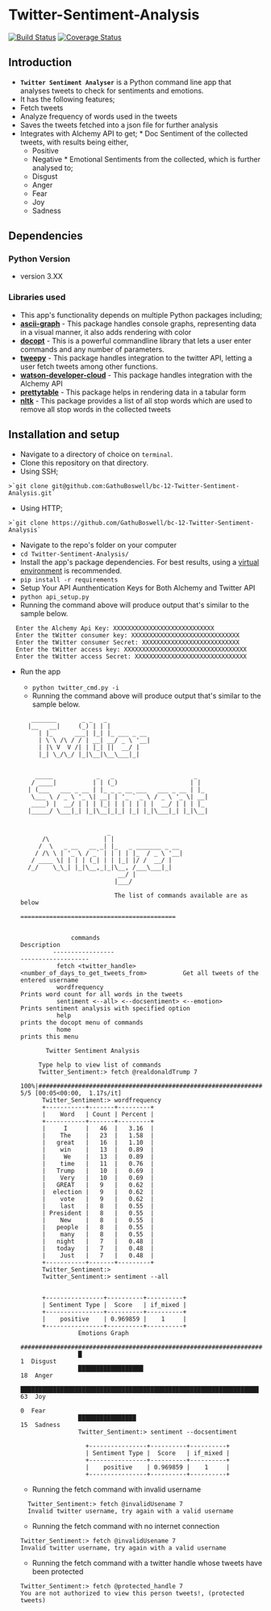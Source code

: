 # Twitter-Sentiment-Analysis

[![Build Status](https://travis-ci.org/GathuBoswell/bc-12-Twitter-Sentiment-Analysis.svg?branch=master)](https://travis-ci.org/GathuBoswell/bc-12-Twitter-Sentiment-Analysis)
[![Coverage Status](https://coveralls.io/repos/github/GathuBoswell/bc-12-Twitter-Sentiment-Analysis/badge.svg?branch=master)](https://coveralls.io/github/GathuBoswell/bc-12-Twitter-Sentiment-Analysis?branch=master)

## Introduction
*  **`Twitter Sentiment Analyser`** is a Python command line app that analyses tweets to check for sentiments and emotions.
*  It has the following features;
  *  Fetch tweets
  *  Analyze frequency of words used in the tweets
  *  Saves the tweets fetched into a json file for further analysis
  *  Integrates with Alchemy API to get;
    *  Doc Sentiment of the collected tweets, with results being either, 
      * Positive
      * Negative
    *  Emotional Sentiments from the collected, which is further analysed to;
      *  Disgust
      *  Anger
      *  Fear
      *  Joy
      *  Sadness
      
## Dependencies

### Python Version
   * version 3.XX

### Libraries used
*  This app's functionality depends on multiple Python packages including;
  *  **[ascii-graph](https://pypi.python.org/pypi/ascii_graph/1.2.0)** - This package handles console graphs, representing data in a visual manner, it also adds rendering with color
  *  **[docopt](https://pypi.python.org/pypi/docopt)** - This is a powerful commandline library that lets a user enter commands and any number of parameters.
  *  **[tweepy](https://pypi.python.org/pypi/tweepy/3.5.0)** - This package handles integration to the twitter API, letting a user fetch tweets among other functions.
  *  **[watson-developer-cloud](https://pypi.python.org/pypi/watson-developer-cloud)** - This package handles integration with the Alchemy API
  *  **[prettytable](https://pypi.python.org/pypi/PrettyTable)** - This package helps in rendering data in a tabular form
  *  **[nltk](https://pypi.python.org/pypi/nltk)** - This package provides a list of all stop words which are used to remove all stop words in the collected tweets

## Installation and setup
*  Navigate to a directory of choice on `terminal`.
*  Clone this repository on that directory.
  *  Using SSH;

    >`git clone git@github.com:GathuBoswell/bc-12-Twitter-Sentiment-Analysis.git`

  *  Using HTTP;

    >`git clone https://github.com/GathuBoswell/bc-12-Twitter-Sentiment-Analysis`

*  Navigate to the repo's folder on your computer
  *  `cd Twitter-Sentiment-Analysis/`
*  Install the app's package dependencies. For best results, using a [virtual environment](http://virtualenv.readthedocs.org/en/latest/installation.html) is recommended.
  *  `pip install -r requirements`
*  Setup Your API Aunthentication Keys for Both Alchemy and Twitter API
  *  `python api_setup.py`
  *  Running the command above will produce output that's similar to the sample below.
  ```
    Enter the Alchemy Api Key: XXXXXXXXXXXXXXXXXXXXXXXXXXXX
    Enter the tWitter consumer key: XXXXXXXXXXXXXXXXXXXXXXXXXXXXXX
    Enter the tWitter consumer Secret: XXXXXXXXXXXXXXXXXXXXXXXXXXX
    Enter the tWitter access key: XXXXXXXXXXXXXXXXXXXXXXXXXXXXXXXXXX
    Enter the tWitter access Secret: XXXXXXXXXXXXXXXXXXXXXXXXXXXXXXX
  ```
* Run the app
  *  `python twitter_cmd.py -i`
  *  Running the command above will produce output that's similar to the sample below.
  ```
     _______       _ _   _
    |__   __|     (_) | | |
       | |_      ___| |_| |_ ___ _ __
       | \ \ /\ / / | __| __/ _ \ '__|
       | |\ V  V /| | |_| ||  __/ |
       |_| \_/\_/ |_|\__|\__\___|_|
    
    
      _____            _   _                      _
     / ____|          | | (_)                    | |
    | (___   ___ _ __ | |_ _ _ __ ___   ___ _ __ | |_
     \___ \ / _ \ '_ \| __| | '_ ` _ \ / _ \ '_ \| __|
     ____) |  __/ | | | |_| | | | | | |  __/ | | | |_
    |_____/ \___|_| |_|\__|_|_| |_| |_|\___|_| |_|\__|
    
    
                          _
        /\               | |
       /  \   _ __   __ _| |_   _ _______ _ __
      / /\ \ | '_ \ / _` | | | | |_  / _ \ '__|
     / ____ \| | | | (_| | | |_| |/ /  __/ |
    /_/    \_\_| |_|\__,_|_|\__, /___\___|_|
                             __/ |
                            |___/

                            The list of commands available are as below
                            ===========================================


                commands                                                                Description
           -----------------                                                        -------------------
            fetch <twitter_handle> <number_of_days_to_get_tweets_from>          Get all tweets of the entered username
            wordfrequency                                                       Prints word count for all words in the tweets
            sentiment <--all> <--docsentiment> <--emotion>                      Prints sentiment analysis with specified option
            help                                                                prints the docopt menu of commands
            home                                                                prints this menu

         Twitter Sentiment Analysis
    
       Type help to view list of commands
       Twitter_Sentiment:> fetch @realdonaldTrump 7
        100%|##########################################################################################################################################################| 5/5 [00:05<00:00,  1.17s/it]
        Twitter_Sentiment:> wordfrequency
        +-----------+-------+---------+
        |    Word   | Count | Percent |
        +-----------+-------+---------+
        |     I     |   46  |   3.16  |
        |    The    |   23  |   1.58  |
        |   great   |   16  |   1.10  |
        |    win    |   13  |   0.89  |
        |     We    |   13  |   0.89  |
        |    time   |   11  |   0.76  |
        |   Trump   |   10  |   0.69  |
        |    Very   |   10  |   0.69  |
        |   GREAT   |   9   |   0.62  |
        |  election |   9   |   0.62  |
        |    vote   |   9   |   0.62  |
        |    last   |   8   |   0.55  |
        | President |   8   |   0.55  |
        |    New    |   8   |   0.55  |
        |   people  |   8   |   0.55  |
        |    many   |   8   |   0.55  |
        |   night   |   7   |   0.48  |
        |   today   |   7   |   0.48  |
        |    Just   |   7   |   0.48  |
        +-----------+-------+---------+
        Twitter_Sentiment:>
        Twitter_Sentiment:> sentiment --all


        +----------------+----------+----------+
        | Sentiment Type |  Score   | if_mixed |
        +----------------+----------+----------+
        |    positive    | 0.969859 |    1     |
        +----------------+----------+----------+
                  Emotions Graph
                  ###############################################################################
                  █                                                                    1  Disgust
                  ██████████████████                                                  18  Anger
                  ██████████████████████████████████████████████████████████████████  63  Joy
                                                                                       0  Fear
                  ████████████████                                                    15  Sadness
                  Twitter_Sentiment:> sentiment --docsentiment
                  
                    +----------------+----------+----------+
                    | Sentiment Type |  Score   | if_mixed |
                    +----------------+----------+----------+
                    |    positive    | 0.969859 |    1     |
                    +----------------+----------+----------+
  ```
  *  Running the fetch command with invalid username
  
    ```
      Twitter_Sentiment:> fetch @invalidUsename 7
      Invalid twitter username, try again with a valid username
    ```
  *  Running the fetch command with no internet connection
  
    ```
    Twitter_Sentiment:> fetch @invalidUsename 7
    Invalid twitter username, try again with a valid username
    ```
  *  Running the fetch command with a twitter handle whose tweets have been protected
  
    ```
    Twitter_Sentiment:> fetch @protected_handle 7
    You are not authorized to view this person tweets!, (protected tweets)
    ```
    
  
